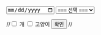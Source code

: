 <!DOCTYPE html>
<html>
<head>
<meta charset="utf-8">
<meta name="viewport" content="width=device-width">
<title>Project EX</title>
</head>
<body>
<script src="https://choiinh.github.io/Project.github.io/">
    </script>
<from>
<input type='date'>
<select name="Merchant">
	<option value="none">=== 선택 ===</option>
	<option value="C0">CAT</option>
	<option value="07">고속</option>
	<option value="11">시외</option>
	<option value="15">GS</option>
</select>
	
//<input type='checkbox' name='animal' value='dog'/> 개 <input type='checkbox' name='animal' value='cat'/> 고양이 <button onclick='getCheckboxValue()'>확인</button>
//<div id='result'></div>

</from>
</body>
</html>

